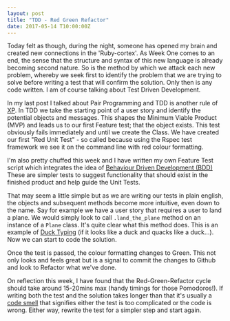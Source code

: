 ```yaml
---
layout: post
title: "TDD - Red Green Refactor"
date: 2017-05-14 T10:00:00Z
---
```


Today felt as though, during the night, someone has opened my brain and created new connections in the 'Ruby-cortex'. As Week One comes to an end, the sense that the structure and syntax of this new language is already becoming second nature. So is the method by which we attack each new problem, whereby we seek first to identify the problem that we are trying to solve before writing a test that will confirm the solution. Only then is any code written. I am of course talking about Test Driven Development.

In my last post I talked about Pair Programming and TDD is another rule of [XP](http://www.extremeprogramming.org/rules/testfirst.html). In TDD we take the starting point of a user story and identify the potential objects and messages. This shapes the Minimum Viable Product (MVP) and leads us to our first Feature test; that the object exists. This test obviously fails immediately and until we create the Class. We have created our first "Red Unit Test" - so called because using the Rspec test framework we see it on the command line  with red colour formatting.

I'm also pretty chuffed this week and I have written my own Feature Test script which integrates the idea of [Behaviour Driven Development (BDD)](https://dannorth.net/introducing-bdd/) These are simpler tests to suggest functionality that should exist in the finished product and help guide the Unit Tests.

That may seem a little simple but as we are writing our tests in plain english, the objects and subsequent methods become more intuitive, even down to the name. Say for example we have a user story that requires a user to land a plane. We would simply look to call ```.land_the_plane``` method on an instance of a ```Plane``` class. It's quite clear what this method does. This is an example of [Duck Typing](https://robots.thoughtbot.com/back-to-basics-polymorphism-and-ruby) (if it looks like a duck and quacks like a duck...). Now we can start to code the solution.

Once the test is passed, the colour formatting changes to Green. This not only looks and feels great but is a signal to commit the changes to Github and look to Refactor what we've done.

On reflection this week, I have found that the Red-Green-Refactor cycle should take around 15-20mins max (handy timings for those Pomodoros!). If writing both the test and the solution takes longer than that it's usually a [code smell](https://sourcemaking.com/refactoring/smells) that signifies either the test is too complicated or the code is wrong. Either way, rewrite the test for a simpler step and start again.
